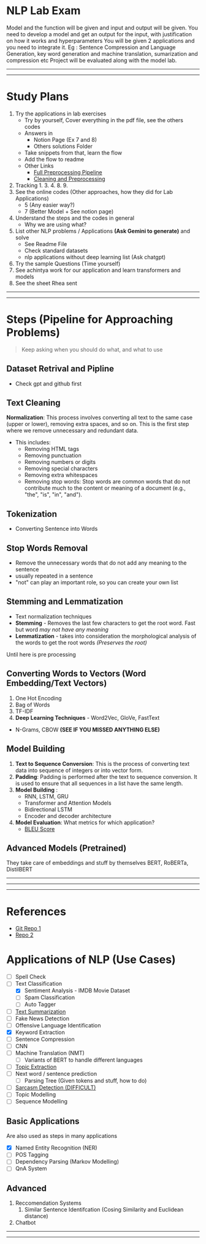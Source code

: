 # NLP Lab Exam
Model and the function will be given and input and output will be given. You need to develop a model and get an output for the input, with justification on how it works and hyperparameters
You will be given 2 applications and you need to integrate it. 
    Eg : Sentence Compression and Language Generation, key word generation and machine translation, sumarization and compression etc
Project will be evaluated along with the model lab.

---
---
# Study Plans
1. Try the applications in lab exercises
    + Try by yourself, Cover everything in the pdf file, see the others codes
    + Answers in 
        - Notion Page (Ex 7 and 8)
        - Others solutions Folder
    + Take snippets from that, learn the flow
    + Add the flow to readme
    + Other Links
        - [Full Preprocessing Pipeline](https://www.kaggle.com/code/balatmak/text-preprocessing-steps-and-universal-pipeline)
        - [Cleaning and Preprocessing](https://www.kaggle.com/code/colearninglounge/nlp-data-preprocessing-and-cleaning)
1. Tracking
    1. 
    3. 
    4. 
    8. 
    9. 
1. See the online codes (Other approaches, how they did for Lab Applications)
    - 5 (Any easier way?)
    - 7 (Better Model + See notion page)
1. Understand the steps and the codes in general
    + Why we are using what?
1. List other NLP problems / Applications **(Ask Gemini to generate)** and solve
    + See Readme File
    + Check standard datasets
    + nlp applications without deep learning list (Ask chatgpt)
1. Try the sample Questions (Time yourself)
1. See achintya work for our application and learn transformers and models
1. See the sheet Rhea sent


---
---
# Steps (Pipeline for Approaching Problems)
> Keep asking when you should do what, and what to use

## Dataset Retrival and Pipline
- Check gpt and github first

## Text Cleaning
**Normalization**: This process involves converting all text to the same case (upper or lower), removing extra spaces, and so on.
This is the first step where we remove unnecessary and redundant data. 

+ This includes:
    - Removing HTML tags
    - Removing punctuation
    - Removing numbers or digits
    - Removing special characters
    - Removing extra whitespaces
    - Removing stop words: Stop words are common words that do not contribute much to the content or meaning of a document (e.g., "the", "is", "in", "and").

## Tokenization
+ Converting Sentence into Words

## Stop Words Removal
+ Remove the unnecessary words that do not add any meaning to the sentence
+ usually repeated in a sentence
+ "not" can play an important role, so you can create your own list

## Stemming and Lemmatization
+ Text normalization techniques
+ **Stemming** - Removes the last few characters to get the root word. Fast but word *may not have any meaning*
+ **Lemmatization** - takes into consideration the morphological analysis of the words to get the root words *(Preserves the root)*


Until here is pre processing

## Converting Words to Vectors (Word Embedding/Text Vectors)
1. One Hot Encoding
1. Bag of Words
1. TF-IDF
1. **Deep Learning Techniques** - Word2Vec, GloVe, FastText
+ N-Grams, CBOW **(SEE IF YOU MISSED ANYTHING ELSE)**

## Model Building
1. **Text to Sequence Conversion**: This is the process of converting text data into sequence of integers or into vector form.
1. **Padding**: Padding is performed after the text to sequence conversion. It is used to ensure that all sequences in a list have the same length.
1. **Model Building** :
    + RNN, LSTM, GRU
    + Transformer and Attention Models
    + Bidirectional LSTM
    + Encoder and decoder architecture
1. **Model Evaluation**: What metrics for which application?
    + [BLEU Score](https://www.youtube.com/watch?v=DejHQYAGb7Q)

## Advanced Models (Pretrained)
They take care of embeddings and stuff by themselves
BERT, RoBERTa, DistilBERT

---
---
---
# References
- [Git Repo 1](https://github.com/Mr-Appu)
- [Repo 2](https://github.com/Aniruth1011)

# Applications of NLP (Use Cases)
- [ ] Spell Check
- [ ] Text Classification
    - [x] Sentiment Analysis - IMDB Movie Dataset
    - [ ] Spam Classification
    - [ ] Auto Tagger
- [ ] [Text Summarization](https://www.youtube.com/watch?v=XO97Uon83Os)
- [ ] Fake News Detection
- [ ] Offensive Language Identification
- [x] Keyword Extraction
- [ ] Sentence Compression
- [ ] CNN
- [ ] Machine Translation (NMT)
    - [ ] Variants of BERT to handle different languages
- [ ] [Topic Extraction](https://scikit-learn.org/stable/auto_examples/applications/plot_topics_extraction_with_nmf_lda.html)
- [ ] Next word / sentence prediction
    - [ ] Parsing Tree (Given tokens and stuff, how to do)
- [ ] [Sarcasm Detection (DIFFICULT)](https://github.com/Suji04/NormalizedNerd/blob/master/Introduction%20to%20NLP/Sarcasm%20is%20very%20easy%20to%20detect%20GloVe%2BLSTM.ipynb)
- [ ] Topic Modelling
- [ ] Sequence Modelling

## Basic Applications
Are also used as steps in many applications
- [x] Named Entity Recognition (NER)
- [ ] POS Tagging
- [ ] Dependency Parsing (Markov Modelling)
- [ ] QnA System

## Advanced
1. Reccomendation Systems
    1. Similar Sentence Identifcation (Cosing Similarity and Euclidean distance)
1. Chatbot

---
---